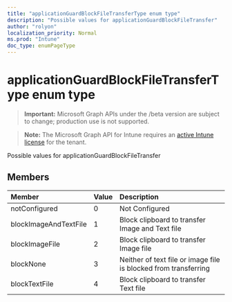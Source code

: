 ```yaml
---
title: "applicationGuardBlockFileTransferType enum type"
description: "Possible values for applicationGuardBlockFileTransfer"
author: "rolyon"
localization_priority: Normal
ms.prod: "Intune"
doc_type: enumPageType
---
```


# applicationGuardBlockFileTransferType enum type

> **Important:** Microsoft Graph APIs under the /beta version are subject to change; production use is not supported.

> **Note:** The Microsoft Graph API for Intune requires an [active Intune license](https://go.microsoft.com/fwlink/?linkid=839381) for the tenant.

Possible values for applicationGuardBlockFileTransfer

## Members
|Member|Value|Description|
|:---|:---|:---|
|notConfigured|0|Not Configured|
|blockImageAndTextFile|1|Block clipboard to transfer Image and Text file|
|blockImageFile|2|Block clipboard to transfer Image file|
|blockNone|3|Neither of text file or image file is blocked from transferring|
|blockTextFile|4|Block clipboard to transfer Text file|



